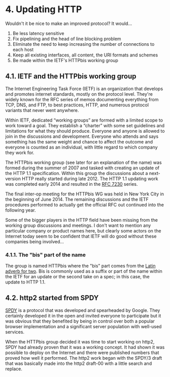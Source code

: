 # 4. Updating HTTP

Wouldn't it be nice to make an improved protocol? It would...

1. Be less latency sensitive
2. Fix pipelining and the head of line blocking problem
3. Eliminate the need to keep increasing the number of connections to each host
4. Keep all existing interfaces, all content, the URI formats and schemes
5. Be made within the IETF's HTTPbis working group

## 4.1. IETF and the HTTPbis working group

The Internet Engineering Task Force \(IETF\) is an organization that develops and promotes internet standards, mostly on the protocol level. They're widely known for the RFC series of memos documenting everything from TCP, DNS, and FTP, to best practices, HTTP, and numerous protocol variants that never went anywhere.

Within IETF, dedicated “working groups” are formed with a limited scope to work toward a goal. They establish a “charter” with some set guidelines and limitations for what they should produce. Everyone and anyone is allowed to join in the discussions and development. Everyone who attends and says something has the same weight and chance to affect the outcome and everyone is counted as an individual, with little regard to which company they work for.

The HTTPbis working group \(see later for an explanation of the name\) was formed during the summer of 2007 and tasked with creating an update of the HTTP 1.1 specification. Within this group the discussions about a next-version HTTP really started during late 2012. The HTTP 1.1 updating work was completed early 2014 and resulted in the [RFC 7230](https://tools.ietf.org/html/rfc7230) series.

The final inter-op meeting for the HTTPbis WG was held in New York City in the beginning of June 2014. The remaining discussions and the IETF procedures performed to actually get the official RFC out continued into the following year.

Some of the bigger players in the HTTP field have been missing from the working group discussions and meetings. I don't want to mention any particular company or product names here, but clearly some actors on the Internet today seem to be confident that IETF will do good without these companies being involved...

### 4.1.1. The "bis" part of the name

The group is named HTTPbis where the "bis" part comes from the [Latin adverb for two](https://en.wiktionary.org/wiki/bis#Latin). Bis is commonly used as a suffix or part of the name within the IETF for an update or the second take on a spec; in this case, the update to HTTP 1.1.

## 4.2. http2 started from SPDY

[SPDY](https://en.wikipedia.org/wiki/SPDY) is a protocol that was developed and spearheaded by Google. They certainly developed it in the open and invited everyone to participate but it was obvious that they benefited by being in control over both a popular browser implementation and a significant server population with well-used services.

When the HTTPbis group decided it was time to start working on http2, SPDY had already proven that it was a working concept. It had shown it was possible to deploy on the Internet and there were published numbers that proved how well it performed. The http2 work began with the SPDY/3 draft that was basically made into the http2 draft-00 with a little search and replace.

